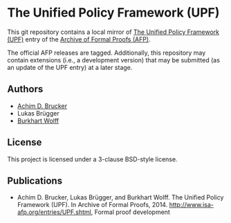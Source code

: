 # The Unified Policy Framework (UPF)

This git repository contains a local mirror of
[The Unified Policy Framework (UPF)](https://www.isa-afp.org/entries/UPF.shtml)
entry of the
[Archive of Formal Proofs (AFP)](https://www.isa-afp.org).

The official AFP releases are tagged. Additionally, this repository
may contain extensions (i.e., a development version) that may be
submitted (as an update of the UPF entry) at a later stage.

## Authors

* [Achim D. Brucker](http://www.brucker.ch/)
* Lukas Brügger
* [Burkhart Wolff](https://www.lri.fr/~wolff/)

## License

This project is licensed under a 3-clause BSD-style license.

## Publications

* Achim D. Brucker, Lukas Brügger, and Burkhart Wolff. The Unified
  Policy Framework (UPF). In Archive of Formal
  Proofs, 2014. http://www.isa-afp.org/entries/UPF.shtml, Formal proof
  development
